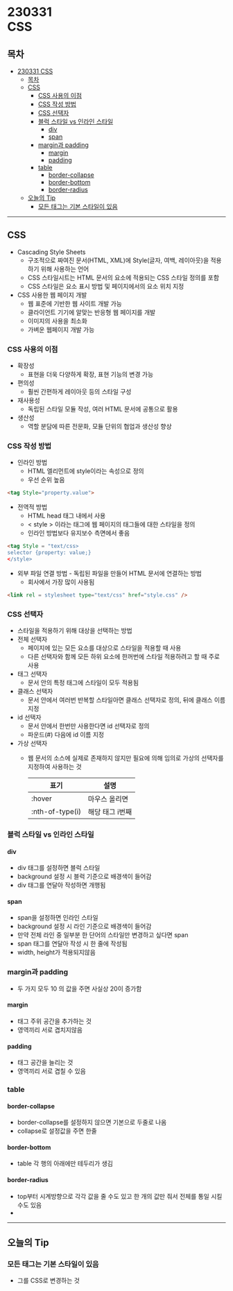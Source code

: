 # 230331 <br> CSS
## 목차
<!-- TOC -->

- [230331  CSS](#230331--css)
  - [목차](#목차)
  - [CSS](#css)
    - [CSS 사용의 이점](#css-사용의-이점)
    - [CSS 작성 방법](#css-작성-방법)
    - [CSS 선택자](#css-선택자)
    - [블럭 스타일 vs 인라인 스타일](#블럭-스타일-vs-인라인-스타일)
      - [div](#div)
      - [span](#span)
    - [margin과 padding](#margin과-padding)
      - [margin](#margin)
      - [padding](#padding)
    - [table](#table)
      - [border-collapse](#border-collapse)
      - [border-bottom](#border-bottom)
      - [border-radius](#border-radius)
  - [오늘의 Tip](#오늘의-tip)
    - [모든 태그는 기본 스타일이 있음](#모든-태그는-기본-스타일이-있음)

<!-- /TOC -->
---
## CSS
- Cascading Style Sheets
  - 구조적으로 짜여진 문서(HTML, XML)에 Style(글자, 여백, 레이아웃)을 적용하기 위해 사용하는 언어
  - CSS 스타일시트는 HTML 문서의 요소에 적용되는 CSS 스타일 정의를 포함
  - CSS 스타일은 요소 표시 방법 및 페이지에서의 요소 위치 지정
- CSS 사용한 웹 페이지 개발
  - 웹 표준에 기반한 웹 사이트 개발 가능
  - 클라이언트 기기에 알맞는 반응형 웹 페이지를 개발
  - 이미지의 사용을 최소화
  - 가벼운 웹페이지 개발 가능
### CSS 사용의 이점
- 확장성
  - 표현을 더욱 다양하게 확장, 표현 기능의 변경 가능
- 편의성
  - 훨씬 간편하게 레이아웃 등의 스타일 구성
- 재사용성
  - 독립된 스타일 모듈 작성, 여러 HTML 문서에 공통으로 활용
- 생산성
  - 역할 분담에 따른 전문화, 모듈 단위의 협업과 생산성 향상

### CSS 작성 방법
- 인라인 방법
  - HTML 엘리먼트에 style이라는 속성으로 정의
  - 우선 순위 높음
```html
<tag Style="property.value">
```
- 전역적 방법
  - HTML head 태그 내에서 사용
  - < style > 이라는 태그에 웹 페이지의 태그들에 대한 스타일을 정의
  - 인라인 방법보다 유지보수 측면에서 좋음
```html
<tag Style = "text/css>
selector {property: value;}
</style>
```
- 외부 파일 연결 방법 - 독립된 파일을 만들어 HTML 문서에 연결하는 방법
  - 회사에서 가장 많이 사용됨
```html
<link rel = stylesheet type="text/css" href="style.css" />
```

### CSS 선택자
- 스타일을 적용하기 위해 대상을 선택하는 방법
- 전체 선택자
    - 페이지에 있는 모든 요소를 대상으로 스타일을 적용할 때 사용
    - 다른 선택자와 함께 모든 하위 요소에 한꺼번에 스타일 적용하려고 할 때 주로 사용
- 태그 선택자
  - 문서 안의 특정 태그에 스타일이 모두 적용됨
- 클래스 선택자
  - 문서 안에서 여러번 반복할 스타일아면 클래스 선택자로 정의, 뒤에 클래스 이름 지정
- id 선택자
  - 문서 안에서 한번만 사용한다면 id 선택자로 정의
  - 파운드(#) 다음에 id 이름 지정
- 가상 선택자
  - 웹 문서의 소스에 실제로 존재하지 않지만 필요에 의해 임의로 가상의 선택자를 지정하여 사용하는 것    

    | 표기 | 설명 |
    | --- | --- |
    | :hover | 마우스 올리면 |
    | :nth-of-type(i) | 해당 태그 i번째 |

### 블럭 스타일 vs 인라인 스타일
#### div
- div 태그를 설정하면 블럭 스타일
- background 설정 시 블럭 기준으로 배경색이 들어감
- div 태그를 연달아 작성하면 개행됨
#### span
- span을 설정하면 인라인 스타일
- background 설정 시 라인 기준으로 배경색이 들어감
- 만약 전체 라인 중 일부분 한 단어의 스타일만 변경하고 싶다면 span
- span 태그를 연달아 작성 시 한 줄에 작성됨
- width, height가 적용되지않음

### margin과 padding
- 두 가지 모두 10 의 값을 주면 사실상 20이 증가함
#### margin
- 태그 주위 공간을 추가하는 것
- 영역끼리 서로 겹치지않음
#### padding
- 태그 공간을 늘리는 것
- 영역끼리 서로 겹칠 수 있음

### table
#### border-collapse
- border-collapse를 설정하지 않으면 기본으로 두줄로 나옴
- collapse로 설정값을 주면 한줄
#### border-bottom
- table 각 행의 아래에만 테두리가 생김
#### border-radius
- top부터 시계방향으로 각각 값을 줄 수도 있고 한 개의 값만 줘서 전체를 통일 시킬수도 있음
- 

---
## 오늘의 Tip
### 모든 태그는 기본 스타일이 있음
- 그를 CSS로 변경하는 것 



